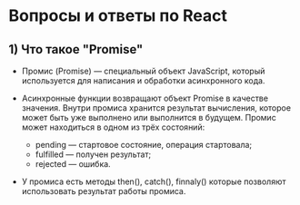 # Вопросы и ответы по React 


## 1) Что такое "Promise"

- Промис (Promise) — специальный объект JavaScript, который используется для написания и обработки асинхронного кода.
- Асинхронные функции возвращают объект Promise в качестве значения. Внутри промиса хранится результат вычисления, которое может быть уже выполнено или выполнится в будущем.
Промис может находиться в одном из трёх состояний:

   - pending — стартовое состояние, операция стартовала; 
   - fulfilled — получен результат; 
   - rejected — ошибка. 

- У промиса есть методы then(), catch(), finnaly() которые позволяют использовать результат работы промиса.
